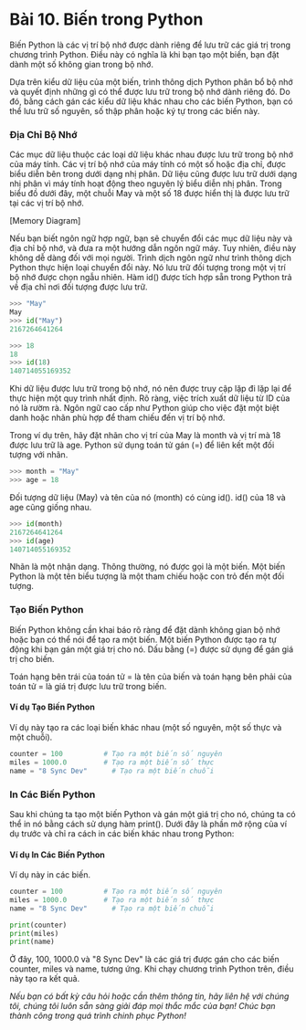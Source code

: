 # Bài 10. Biến trong Python

Biến Python là các vị trí bộ nhớ được dành riêng để lưu trữ các giá trị trong chương trình Python. Điều này có nghĩa là khi bạn tạo một biến, bạn đặt dành một số không gian trong bộ nhớ.

Dựa trên kiểu dữ liệu của một biến, trình thông dịch Python phân bổ bộ nhớ và quyết định những gì có thể được lưu trữ trong bộ nhớ dành riêng đó. Do đó, bằng cách gán các kiểu dữ liệu khác nhau cho các biến Python, bạn có thể lưu trữ số nguyên, số thập phân hoặc ký tự trong các biến này.

### Địa Chỉ Bộ Nhớ

Các mục dữ liệu thuộc các loại dữ liệu khác nhau được lưu trữ trong bộ nhớ của máy tính. Các vị trí bộ nhớ của máy tính có một số hoặc địa chỉ, được biểu diễn bên trong dưới dạng nhị phân. Dữ liệu cũng được lưu trữ dưới dạng nhị phân vì máy tính hoạt động theo nguyên lý biểu diễn nhị phân. Trong biểu đồ dưới đây, một chuỗi May và một số 18 được hiển thị là được lưu trữ tại các vị trí bộ nhớ.

[Memory Diagram]

Nếu bạn biết ngôn ngữ hợp ngữ, bạn sẽ chuyển đổi các mục dữ liệu này và địa chỉ bộ nhớ, và đưa ra một hướng dẫn ngôn ngữ máy. Tuy nhiên, điều này không dễ dàng đối với mọi người. Trình dịch ngôn ngữ như trình thông dịch Python thực hiện loại chuyển đổi này. Nó lưu trữ đối tượng trong một vị trí bộ nhớ được chọn ngẫu nhiên. Hàm id() được tích hợp sẵn trong Python trả về địa chỉ nơi đối tượng được lưu trữ.

```python
>>> "May"
May
>>> id("May")
2167264641264

>>> 18
18
>>> id(18)
140714055169352
```

Khi dữ liệu được lưu trữ trong bộ nhớ, nó nên được truy cập lặp đi lặp lại để thực hiện một quy trình nhất định. Rõ ràng, việc trích xuất dữ liệu từ ID của nó là rườm rà. Ngôn ngữ cao cấp như Python giúp cho việc đặt một biệt danh hoặc nhãn phù hợp để tham chiếu đến vị trí bộ nhớ.

Trong ví dụ trên, hãy đặt nhãn cho vị trí của May là month và vị trí mà 18 được lưu trữ là age. Python sử dụng toán tử gán (=) để liên kết một đối tượng với nhãn.

```python
>>> month = "May"
>>> age = 18
```

Đối tượng dữ liệu (May) và tên của nó (month) có cùng id(). id() của 18 và age cũng giống nhau.

```python
>>> id(month)
2167264641264
>>> id(age)
140714055169352
```

Nhãn là một nhận dạng. Thông thường, nó được gọi là một biến. Một biến Python là một tên biểu tượng là một tham chiếu hoặc con trỏ đến một đối tượng.

### Tạo Biến Python

Biến Python không cần khai báo rõ ràng để đặt dành không gian bộ nhớ hoặc bạn có thể nói để tạo ra một biến. Một biến Python được tạo ra tự động khi bạn gán một giá trị cho nó. Dấu bằng (=) được sử dụng để gán giá trị cho biến.

Toán hạng bên trái của toán tử = là tên của biến và toán hạng bên phải của toán tử = là giá trị được lưu trữ trong biến.

#### Ví dụ Tạo Biến Python

Ví dụ này tạo ra các loại biến khác nhau (một số nguyên, một số thực và một chuỗi).

```python
counter = 100          # Tạo ra một biến số nguyên
miles = 1000.0         # Tạo ra một biến số thực
name = "8 Sync Dev"      # Tạo ra một biến chuỗi
```

### In Các Biến Python

Sau khi chúng ta tạo một biến Python và gán một giá trị cho nó, chúng ta có thể in nó bằng cách sử dụng hàm print(). Dưới đây là phần mở rộng của ví dụ trước và chỉ ra cách in các biến khác nhau trong Python:

#### Ví dụ In Các Biến Python

Ví dụ này in các biến.

```python
counter = 100          # Tạo ra một biến số nguyên
miles = 1000.0         # Tạo ra một biến số thực
name = "8 Sync Dev"      # Tạo ra một biến chuỗi

print(counter)
print(miles)
print(name)
```

Ở đây, 100, 1000.0 và "8 Sync Dev" là các giá trị được gán cho các biến counter, miles và name, tương ứng. Khi chạy chương trình Python trên, điều này tạo ra kết quả.

*Nếu bạn có bất kỳ câu hỏi hoặc cần thêm thông tin, hãy liên hệ với chúng tôi, chúng tôi luôn sẵn sàng giải đáp mọi thắc mắc của bạn! Chúc bạn thành công trong quá trình chinh phục Python!*